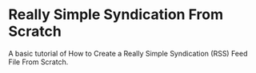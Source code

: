 # Really Simple Syndication From Scratch

A basic tutorial of How to Create a Really Simple Syndication (RSS) Feed File From Scratch.
